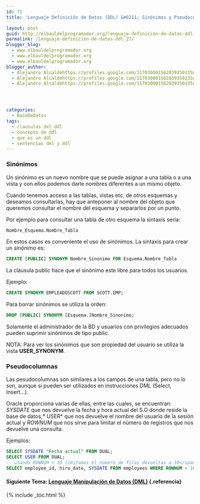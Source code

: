 ```yaml
---
id: 71
title: 'Lenguaje Definición de Datos (DDL) &#8211; Sinónimos y Pseudocolumnas'

layout: post
guid: http://elbauldelprogramador.org/lenguaje-definicion-de-datos-ddl-sinonimos-y-pseudocolumnas/
permalink: /lenguaje-definicion-de-datos-ddl_27/
blogger_blog:
  - www.elbauldelprogramador.org
  - www.elbauldelprogramador.org
  - www.elbauldelprogramador.org
blogger_author:
  - Alejandro Alcaldehttps://profiles.google.com/117030001562039350135noreply@blogger.com
  - Alejandro Alcaldehttps://profiles.google.com/117030001562039350135noreply@blogger.com
  - Alejandro Alcaldehttps://profiles.google.com/117030001562039350135noreply@blogger.com




categories:
  - BaseDeDatos
tags:
  - clausulas del ddl
  - concepto de ddl
  - que es un ddl
  - sentencias dml y ddl
---
```

<div class="icosql">
</div>

### Sinónimos

Un sinónimo es un nuevo nombre que se puede asignar a una tabla o a una vista y con ellos podemos darle nombres diferentes a un mismo objeto.

Cuando tenemos acceso a las tablas, vistas etc, de otros esquemas y deseamos consultarlas, hay que anteponer al nombre del objeto que queremos consultar el nombre del esquema y separarlos por un punto.  
<!--ad--> Por ejemplo para consultar una tabla de otro esquema la sintaxis sería:

```sql
Nombre_Esquema.Nombre_Tabla
```

En estos casos es conveniente el uso de sinónimos. La sintaxis para crear un sinónimo es:

```sql
CREATE [PUBLIC] SYNONYM Nombre_Sinonimo FOR Esquema.Nombre_Tabla
```

La cláusula public hace que el sinónimo este libre para todos los usuarios.

Ejemplo:

```sql
CREATE SYNONYM EMPLEADOSCOTT FROM SCOTT.EMP;
```

Para borrar sinónimos se utiliza la orden:

```sql
DROP [PUBLIC] SYNONYM [Esquema.]Nombre_Sinonimo;
```

Solamente el administrador de la BD y usuarios con privilegios adecuados pueden suprimir sinónimos de tipo public.

NOTA: Para ver los sinónimos que son propiedad del usuario se utiliza la vista **USER_SYNONYM**.

### Pseudocolumnas

Las pesudocolumnas son similares a los campos de una tabla, pero no lo son, aunque si pueden ser utilizados en instrucciones DML (Select, Insert…).

Oracle proporciona varias de ellas, entre las cuales, se encuentran: *SYSDATE* que nos devuelve la fecha y hora actual del S.O donde reside la base de datos,* USER* que nos devuelve el nombre del usuario de la sesión actual y *ROWNUM* que nos sirve para limitar el número de registros que nos devuelve una consulta.

Ejemplos:

```sql
SELECT SYSDATE "Fecha actual" FROM DUAL;
SELECT USER FROM DUAL;
-- usando ROWNUM < 10 limitamos el número de filas devueltas a 10</span>
SELECT employee_id, hire_date, SYSDATE FROM employees WHERE ROWNUM < 10;
```

#### Siguiente Tema: [Lenguaje Manipulación de Datos (DML)][1] {.referencia}



 [1]: https://elbauldelprogramador.com/lenguaje-manipulacion-de-datos-dml/

{% include _toc.html %}

